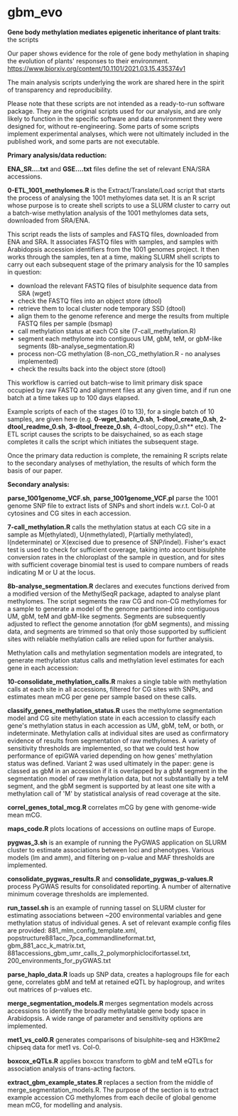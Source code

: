 # gbm_evo
**Gene body methylation mediates epigenetic inheritance of plant traits**: the scripts

Our paper shows evidence for the role of gene body methylation in shaping the evolution of plants' responses to their environment.  
https://www.biorxiv.org/content/10.1101/2021.03.15.435374v1

The main analysis scripts underlying the work are shared here in the spirit of transparency and reproducibility.

Please note that these scripts are not intended as a ready-to-run software package. They are the original scripts used for our analysis, and are only likely to function in the specific software and data environment they were designed for, without re-engineering.  Some parts of some scripts implement experimental analyses, which were not ultimately included in the published work, and some parts are not executable.

**Primary analysis/data reduction:**

**ENA_SR....txt** and **GSE....txt** files define the set of relevant ENA/SRA accessions.

**0-ETL_1001_methylomes.R** is the Extract/Translate/Load script that starts the process of analysing the 1001 methylomes data set.  It is an R script whose purpose is to create shell scripts to use a SLURM cluster to carry out a batch-wise methylation analysis of the 1001 methylomes data sets, downloaded from SRA/ENA.

This script reads the lists of samples and FASTQ files, downloaded from ENA and SRA. It associates FASTQ files with samples, and samples with Arabidopsis accession identifiers from the 1001 genomes project.  It then works through the samples, ten at a time, making SLURM shell scripts to carry out each subsequent stage of the primary analysis for the 10 samples in question:

  - download the relevant FASTQ files of bisulphite sequence data from SRA (wget)
  - check the FASTQ files into an object store (dtool)
  - retrieve them to local cluster node temporary SSD (dtool)
  - align them to the genome reference and merge the results from multiple FASTQ files per sample (bsmap)
  - call methylation status at each CG site (7-call_methylation.R)
  - segment each methylome into contiguous UM, gbM, teM, or gbM-like segments (8b-analyse_segmentation.R)
  - process non-CG methylation (8-non_CG_methylation.R - no analyses implemented)
  - check the results back into the object store (dtool)

This workflow is carried out batch-wise to limit primary disk space occupied by raw FASTQ and alignment files at any given time, and if run one batch at a time takes up to 100 days elapsed.

Example scripts of each of the stages (0 to 13), for a single batch of 10 samples, are given here (e.g. **0-wget_batch_0.sh**, **1-dtool_create_0.sh**, **2-dtool_readme_0.sh**, **3-dtool_freeze_0.sh**, 4-dtool_copy_0.sh** etc). The ETL script causes the scripts to be daisychained, so as each stage completes it calls the script which initiates the subsequent stage. 

Once the primary data reduction is complete, the remaining R scripts relate to the secondary analyses of methylation, the results of which form the basis of our paper.

**Secondary analysis:**

**parse_1001genome_VCF.sh**, **parse_1001genome_VCF.pl** parse the 1001 genome SNP file to extract lists of SNPs and short indels w.r.t. Col-0 at cytosines and CG sites in each accession.

**7-call_methylation.R** calls the methylation status at each CG site in a sample as M(ethylated), U(nmethylated), P(artially methylated), I(ndeterminate) or X(excised due to presence of SNP/indel). Fisher's exact test is used to check for sufficient coverage, taking into account bisulphite conversion rates in the chloroplast of the sample in question, and for sites with sufficient coverage binomial test is used to compare numbers of reads indicating M or U at the locus.

**8b-analyse_segmentation.R** declares and executes functions derived from a modified version of the MethylSeqR package, adapted to analyse plant methylomes. The script segments the raw CG and non-CG methylomes for a sample to generate a model of the genome partitioned into contiguous UM, gbM, teM and gbM-like segments. Segments are subsequently adjusted to reflect the genome annotation (for gbM segments), and missing data, and segments are trimmed so that only those supported by sufficient sites with reliable methylation calls are relied upon for further analysis.

Methylation calls and methylation segmentation models are integrated, to generate methylation status calls and methylation level estimates for each gene in each accession:

**10-consolidate_methylation_calls.R** makes a single table with methylation calls at each site in all accessions, filtered for CG sites with SNPs, and estimates mean mCG per gene per sample based on these calls.

**classify_genes_methylation_status.R** uses the methylome segmentation model and CG site methylation state in each accession to classify each gene's methylation status in each accession as UM, gbM, teM, or both, or indeterminate. Methylation calls at individual sites are used as confirmatory evidence of results from segmentation of raw methylomes. A variety of sensitivity thresholds are implemented, so that we could test how performance of epiGWA varied depending on how genes' methylation status was defined. Variant 2 was used ultimately in the paper: gene is classed as gbM in an accession if it is overlapped by a gbM segment in the segmentation model of raw methylation data, but not substantially by a teM segment, and the gbM segment is supported by at least one site with a methylation call of 'M' by statistical analysis of read coverage at the site.

**correl_genes_total_mcg.R** correlates mCG by gene with genome-wide mean mCG. 

**maps_code.R** plots locations of accessions on outline maps of Europe.

**pygwas_3.sh** is an example of running the PyGWAS application on SLURM cluster to estimate associations between loci and phenotypes. Various models (lm and amm), and filtering on p-value and MAF thresholds are implemented.

**consolidate_pygwas_results.R** and **consolidate_pygwas_p-values.R** process PyGWAS results for consolidated reporting. A number of alternative minimum coverage thresholds are implemented.

**run_tassel.sh** is an example of running tassel on SLURM cluster for estimating associations between ~200 environmental variables and gene methylation status of individual genes. A set of relevant example config files are provided: 881_mlm_config_template.xml, popstructure881acc_7pca_commandlineformat.txt, gbm_881_acc_k_matrix.txt, 881accessions_gbm_umr_calls_2_polymorphiclocifortassel.txt, 200_environments_for_pyGWAS.txt

**parse_haplo_data.R** loads up SNP data, creates a haplogroups file for each gene, correlates gbM and teM at retained eQTL by haplogroup, and writes out matrices of p-values etc.

**merge_segmentation_models.R** merges segmentation models across accessions to identify the broadly methylatable gene body space in Arabidopsis. A wide range of parameter and sensitivity options are implemented.

**met1_vs_col0.R** generates comparisons of bisulphite-seq and H3K9me2 chipseq data for met1 vs. Col-0.

**boxcox_eQTLs.R** applies boxcox transform to gbM and teM eQTLs for association analysis of trans-acting factors.

**extract_gbm_example_states.R** replaces a section from the middle of merge_segmentation_models.R. The purpose of the section is to extract example accession CG methylomes from each decile of global genome mean mCG, for modelling and analysis.
